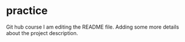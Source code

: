 # practice
Git hub course
I am editing the README file. Adding some more details about the project description.
